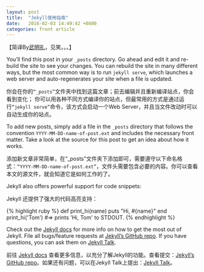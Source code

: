 ```yaml
---
layout: post
title:  "Jekyll使用指南"
date:   2016-02-03 14:49:42 +0800
categories: front article
---
```

【简译By[武明礼](http://wumingli.github.io/about/)，见笑。。。】

You’ll find this post in your `_posts` directory. Go ahead and edit it and re-build the site to see your changes. You can rebuild the site in many different ways, but the most common way is to run `jekyll serve`, which launches a web server and auto-regenerates your site when a file is updated.

你会在你的`“_posts”`文件夹中找到这篇文章；前去编辑并且重新编译站点，你会看到变化；
你可以用各种不同方式编译你的站点，但最常用的方式是通过运行`“jekyll serve”`命令，该方式会启动一个Web Server，并且当文件改动时可以自动生成你的站点。

To add new posts, simply add a file in the `_posts` directory that follows the convention `YYYY-MM-DD-name-of-post.ext` and includes the necessary front matter. Take a look at the source for this post to get an idea about how it works.

添加新文章非常简单，在“_posts”文件夹下添加即可，需要遵守以下命名格式：`“YYYY-MM-DD-name-of-post.ext”`，文件头需要包含必要的内容。你可以查看本文的源文件，就会知道它是如何工作的了。

Jekyll also offers powerful support for code snippets:

Jekyll 还提供了强大的代码高亮支持：

{% highlight ruby %}
def print_hi(name)
  puts "Hi, #{name}"
end
print_hi('Tom')
#=> prints 'Hi, Tom' to STDOUT.
{% endhighlight %}

Check out the [Jekyll docs][jekyll-docs] for more info on how to get the most out of Jekyll. File all bugs/feature requests at [Jekyll’s GitHub repo][jekyll-gh]. If you have questions, you can ask them on [Jekyll Talk][jekyll-talk].

前往 [Jekyll docs][jekyll-docs] 查看更多信息，以充分了解Jekyll的功能。查看提交：[Jekyll’s GitHub repo][jekyll-gh]。如果还有问题，可以在Jekyll Talk上提出：[Jekyll Talk][jekyll-talk]。

[jekyll-docs]: http://jekyllrb.com/docs/home
[jekyll-gh]:   https://github.com/jekyll/jekyll
[jekyll-talk]: https://talk.jekyllrb.com/
